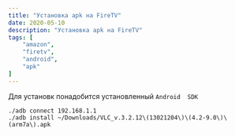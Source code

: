 ```yaml
---
title: "Установка apk на FireTV"
date: 2020-05-10
description: "Установка apk на FireTV"
tags: [
    "amazon",
    "firetv",
    "android",
    "apk"
]
---
```


Для установк понадобится установленный `Android  SDK` 

```
./adb connect 192.168.1.1
./adb install ~/Downloads/VLC_v.3.2.12\(13021204\)\(4.2-9.0\)\(arm7a\).apk
```